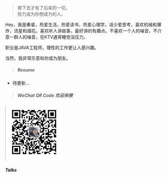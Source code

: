 > 撑下去才有了后来的一切，  
> 努力成为你想成为的人。

Hey，我是秦睿，热爱生活，热爱读书，热爱心理学，话少爱思考，喜欢机械和爆炸，流星和烟花。喜欢听人讲故事，最好讲的有趣点。不喜欢一个人的噪音，不介意一群人的噪音，在KTV通宵睡觉没压力。

职业是JAVA工程师，理性的工作更让人感兴趣。 
 
当然，我非常乐意和你成为朋友。
>##### Resume  

-  待更新...  

>##### WeChat QR Code 欢迎来撩  
  
![QRCODE](/img/other/myqrcode.jpg) 

##### Talks  


